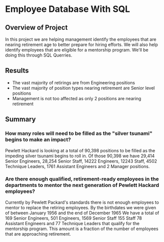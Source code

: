 # Employee Database With SQL

## Overview of Project
In this project we are helping management identify the employees that are
nearing retirement age to better prepare for hiring efforts. We will also help
identify employees that are eligible for a mentorship program. We'll be doing this
through SQL Querries.

## Results
- The vast majority of retirings are from Engineering positions
- The vast majority of position types nearing retirement are Senior level positions
- Management is not too affected as only 2 positions are nearing retirement


## Summary


### How many roles will need to be filled as the "silver tsunami" begins to make an impact?

Pewlett Hackard is looking at a total of 90,398 positions to be filled as the
impeding silver tsunami begins to roll in. Of those 90,398 we have 29,414 Senior Engineers,
28,254 Senior Staff, 14222 Engineers, 12243 Staff, 4502 Technique Leaders, 1761 Assistant
Engineers and 2 Manager positions.

### Are there enough qualified, retirement-ready employees in the departments to mentor the next generation of Pewlett Hackard employees?

Currently by Pewlett Packard's standards there is not enough employees to mentor
to replace the retiring employees. By the birthdates we were given of between
January 1956 and the end of December 1965 We have a total of 169 Senior Engineers,
501 Engineers, 1569 Senior Staff 155 Staff 78 Assistant Engineers and 77 Technique
Leaders that qualify for the mentorship program. This amount is a fraction of the
number of employees that are approaching retirement.
